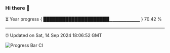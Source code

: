 ### Hi there 👋

⏳ Year progress { █████████████████████▁▁▁▁▁▁▁▁▁ } 70.42 %

---

⏰ Updated on Sat, 14 Sep 2024 18:06:52 GMT

![Progress Bar CI](https://github.com/EinsPommes/EinsPommes/blob/main/.github/workflows/main.yml)
